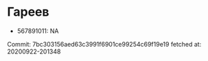# Гареев
- 567891011: NA

Commit: 7bc303156aed63c3991f6901ce99254c69f19e19
 fetched at: 20200922-201348
